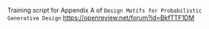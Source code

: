 Training script for Appendix A of `Design Motifs for Probabilistic Generative Design`
https://openreview.net/forum?id=BkfTTF1DM

